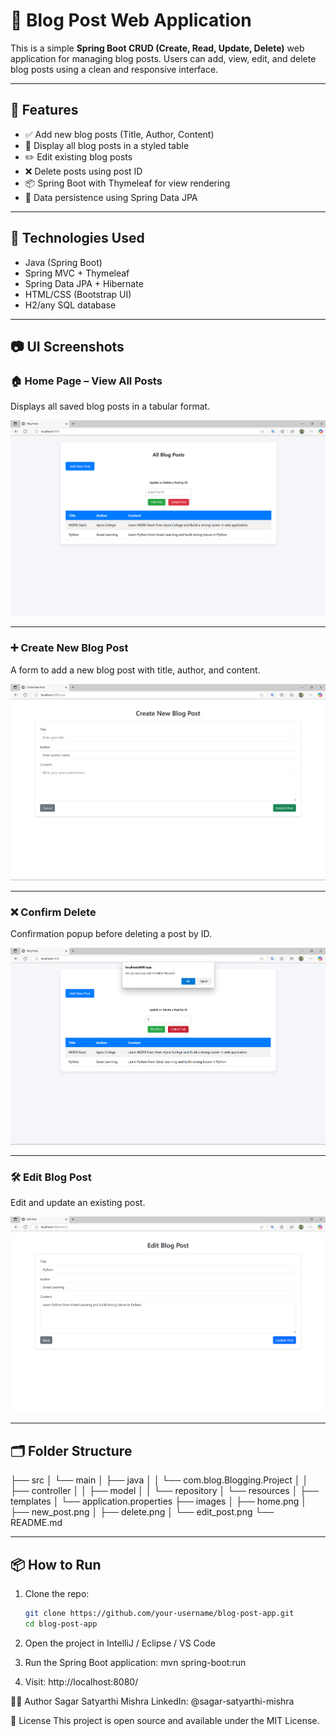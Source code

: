 # 📝 Blog Post Web Application

This is a simple **Spring Boot CRUD (Create, Read, Update, Delete)** web application for managing blog posts. Users can add, view, edit, and delete blog posts using a clean and responsive interface.

---

## 🚀 Features

- ✅ Add new blog posts (Title, Author, Content)
- 📄 Display all blog posts in a styled table
- ✏️ Edit existing blog posts
- ❌ Delete posts using post ID
- 📦 Spring Boot with Thymeleaf for view rendering
- 💾 Data persistence using Spring Data JPA

---

## 🔧 Technologies Used

- Java (Spring Boot)
- Spring MVC + Thymeleaf
- Spring Data JPA + Hibernate
- HTML/CSS (Bootstrap UI)
- H2/any SQL database

---

## 📷 UI Screenshots

### 🏠 Home Page – View All Posts
Displays all saved blog posts in a tabular format.

![Home](images/home.png)

---

### ➕ Create New Blog Post
A form to add a new blog post with title, author, and content.

![New Post](images/delete_post.png)

---

### ❌ Confirm Delete
Confirmation popup before deleting a post by ID.

![Delete Post](images/delete.png)

---

### 🛠️ Edit Blog Post
Edit and update an existing post.

![Edit Post](images/edit_post.png)

---

## 🗂️ Folder Structure

├── src
│ └── main
│ ├── java
│ │ └── com.blog.Blogging.Project
│ │ ├── controller
│ │ ├── model
│ │ └── repository
│ └── resources
│ ├── templates
│ └── application.properties
├── images
│ ├── home.png
│ ├── new_post.png
│ ├── delete.png
│ └── edit_post.png
└── README.md

---

## 📦 How to Run

1. Clone the repo:
   ```bash
   git clone https://github.com/your-username/blog-post-app.git
   cd blog-post-app

2. Open the project in IntelliJ / Eclipse / VS Code

3. Run the Spring Boot application:
mvn spring-boot:run

4. Visit:
http://localhost:8080/

👨‍💻 Author
Sagar Satyarthi Mishra    LinkedIn: @sagar-satyarthi-mishra

📃 License
This project is open source and available under the MIT License.
